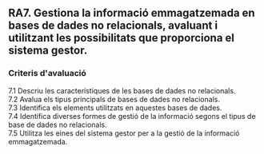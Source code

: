 ## RA7. Gestiona la informació emmagatzemada en bases de dades no relacionals, avaluant i utilitzant les possibilitats que proporciona el sistema gestor.    

### Criteris d'avaluació     

   7.1 Descriu les característiques de les bases de dades no relacionals.     
   7.2 Avalua els tipus principals de bases de dades no relacionals.     
   7.3 Identifica els elements utilitzats en aquestes bases de dades.     
   7.4 Identifica diverses formes de gestió de la informació segons el tipus de base de dades no relacionals.    
   7.5 Utilitza les eines del sistema gestor per a la gestió de la informació emmagatzemada.    
   
